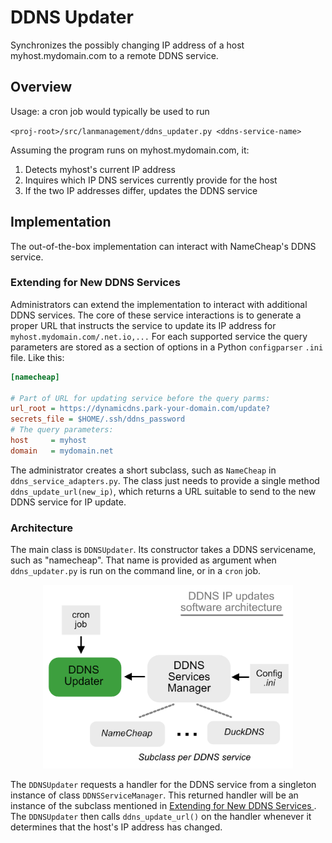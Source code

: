 # DDNS Updater

Synchronizes the possibly changing IP address of a host myhost.mydomain.com to a remote DDNS service.

## Overview
Usage: a cron job would typically be used to run

`<proj-root>/src/lanmanagement/ddns_updater.py <ddns-service-name>`

Assuming the program runs on myhost.mydomain.com, it:

1. Detects myhost's current IP address
2. Inquires which IP DNS services currently provide for the host
3. If the two IP addresses differ, updates the DDNS service

## Implementation

The out-of-the-box implementation can interact with NameCheap's DDNS service. 

### Extending for New DDNS Services

Administrators can extend the implementation to interact with additional DDNS services. The core of these service interactions is to generate a proper URL that instructs the service to update its IP address for `myhost.mydomain.com/.net.io,...` For each supported service the query parameters are stored as a section of options in a Python `configparser` `.ini` file. Like this:

```ini
[namecheap]

# Part of URL for updating service before the query parms:
url_root = https://dynamicdns.park-your-domain.com/update?
secrets_file = $HOME/.ssh/ddns_password
# The query parameters:
host     = myhost
domain   = mydomain.net
```

The administrator creates a short subclass, such as `NameCheap` in `ddns_service_adapters.py`. The class just needs to provide a single method `ddns_update_url(new_ip)`, which returns a URL suitable to send to the new DDNS service for IP update.

### Architecture

The main class is `DDNSUpdater`. Its constructor takes a DDNS servicename, such as "namecheap". That name is provided as argument when `ddns_updater.py` is run on the command line, or in a `cron` job.

<div align="center">
  <img src="readme_architecture.png"
       alt="DDNS service update architecture"
       width="400px"
       >
</div>

The `DDNSUpdater` requests a handler for the DDNS service from a singleton instance of class `DDNSServiceManager`. This returned handler will be an instance of the subclass mentioned in [Extending for New DDNS Services ](#extending-for-new-ddns-services). The `DDNSUpdater` then calls `ddns_update_url()` on the handler whenever it determines that the host's IP address has changed.
